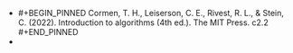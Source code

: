 - #+BEGIN_PINNED
  Cormen, T. H., Leiserson, C. E., Rivest, R. L., & Stein, C. (2022). Introduction to algorithms (4th ed.). The MIT Press. c2.2
  #+END_PINNED
-